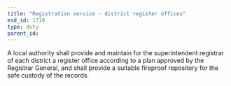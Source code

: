 ```yaml
---
title: "Registration service - district register offices"
esd_id: 1718
type: duty
parent_id:  
---
```


A local authority shall provide and maintain for the superintendent registrar of each district a register office according to a plan approved by the Registrar General, and shall provide a suitable fireproof repository for the safe custody of the records.

